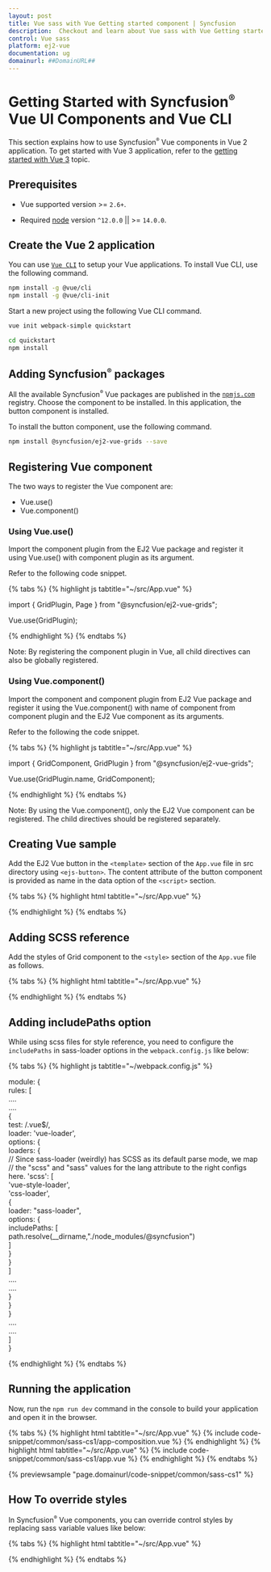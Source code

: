 ```yaml
---
layout: post
title: Vue sass with Vue Getting started component | Syncfusion
description:  Checkout and learn about Vue sass with Vue Getting started component of Syncfusion Essential JS 2 and more details.
control: Vue sass 
platform: ej2-vue
documentation: ug
domainurl: ##DomainURL##
---
```


# Getting Started with Syncfusion<sup style="font-size:70%">&reg;</sup> Vue UI Components and Vue CLI

This section explains how to use Syncfusion<sup style="font-size:70%">&reg;</sup> Vue components in Vue 2 application. To get started with Vue 3 application, refer to the [getting started with Vue 3](https://ej2.syncfusion.com/vue/documentation/getting-started/vue3-tutorial/) topic.

## Prerequisites

* Vue supported version >= `2.6+`.

* Required [node](https://nodejs.org/en/) version `^12.0.0` || >= `14.0.0`.

## Create the Vue 2 application

You can use [`Vue CLI`](https://github.com/vuejs/vue-cli) to setup your Vue applications.
To install Vue CLI, use the following command.

```bash
npm install -g @vue/cli
npm install -g @vue/cli-init
```

Start a new project using the following Vue CLI command.

```bash
vue init webpack-simple quickstart

cd quickstart
npm install

```

## Adding Syncfusion<sup style="font-size:70%">&reg;</sup> packages

All the available Syncfusion<sup style="font-size:70%">&reg;</sup> Vue packages are published in the [`npmjs.com`](https://www.npmjs.com/~syncfusionorg) registry.
Choose the component to be installed. In this application, the button component is installed.

To install the button component, use the following command.

```bash
npm install @syncfusion/ej2-vue-grids --save
```

## Registering Vue component

The two ways to register the Vue component are:
* Vue.use()
* Vue.component()

### Using Vue.use()

Import the component plugin from the EJ2 Vue package and register it using Vue.use() with component plugin as its argument.

Refer to the following code snippet.

{% tabs %}
{% highlight js tabtitle="~/src/App.vue" %}

import { GridPlugin, Page } from "@syncfusion/ej2-vue-grids";

Vue.use(GridPlugin);

{% endhighlight %}
{% endtabs %}

Note: By registering the component plugin in Vue, all child directives can also be globally registered.

### Using Vue.component()

Import the component and component plugin from EJ2 Vue package and register it using the Vue.component() with name of component from component plugin and the EJ2 Vue component as its arguments.

Refer to the following the code snippet.

{% tabs %}
{% highlight js tabtitle="~/src/App.vue" %}

import { GridComponent, GridPlugin } from "@syncfusion/ej2-vue-grids";

Vue.use(GridPlugin.name, GridComponent);

{% endhighlight %}
{% endtabs %}

Note: By using the Vue.component(), only the EJ2 Vue component can be registered. The child directives should be registered separately.

## Creating Vue sample

Add the EJ2 Vue button in the `<template>` section of the `App.vue` file in src directory using `<ejs-button>`. The content attribute of the button component is provided as name in the data option of the `<script>` section.

{% tabs %}
{% highlight html tabtitle="~/src/App.vue" %}

<template>
  <div id="app">
    <ejs-grid :dataSource="data" :allowPaging="true" :pageSettings="pageSettings">
      <e-columns>
        <e-column field="OrderID" headerText="Order ID" textAlign="Right" width="90"></e-column>
        <e-column field="CustomerID" headerText="Customer ID" width="120"></e-column>
        <e-column field="Freight" headerText="Freight" textAlign="Right" format="C2" width="90"></e-column>
      </e-columns>
    </ejs-grid>
  </div>
</template>
<script>
import Vue from "vue";
import { GridPlugin, Page, GridComponent } from "@syncfusion/ej2-vue-grids";
Vue.use(GridPlugin);

export default {
  data() {
    return {
      data: [
        { OrderID: 10248, CustomerID: "VINET", Freight: 32.38 },
        { OrderID: 10249, CustomerID: "TOMSP", Freight: 11.61 },
        { OrderID: 10250, CustomerID: "HANAR", Freight: 65.83 },
        { OrderID: 10251, CustomerID: "VICTE", Freight: 41.34 },
        { OrderID: 10252, CustomerID: "SUPRD", Freight: 51.3 },
        { OrderID: 10253, CustomerID: "HANAR", Freight: 58.17 },
        { OrderID: 10254, CustomerID: "CHOPS", Freight: 22.98 }
      ],
      pageSettings: { pageSize: 5 }
    };
  },
  provide: {
    grid: [Page]
  }
};
</script>

{% endhighlight %}
{% endtabs %}

## Adding SCSS reference

Add the styles of Grid component to the `<style>` section of the `App.vue` file as follows.

{% tabs %}
{% highlight html tabtitle="~/src/App.vue" %}

<style lang="scss">
// syncfusion styles
@import "../node_modules/@syncfusion/ej2-base/styles/material.scss";
@import "../node_modules/@syncfusion/ej2-vue-grids/styles/material.scss";
</style>

{% endhighlight %}
{% endtabs %}

## Adding includePaths option

While using scss files for style reference, you need to configure the `includePaths` in sass-loader options in the `webpack.config.js` like below:

{% tabs %}
{% highlight js tabtitle="~/webpack.config.js" %}

module: {  
        rules: [  
            ....  
            ....  
            {  
                test: /\.vue$/,  
                loader: 'vue-loader',  
                options: {  
                    loaders: {  
                        // Since sass-loader (weirdly) has SCSS as its default parse mode, we map  
                        // the "scss" and "sass" values for the lang attribute to the right configs here.
                        'scss': [  
                            'vue-style-loader',  
                            'css-loader',  
                            {  
                                loader: "sass-loader",  
                                options: {  
                                    includePaths: [  
                                        path.resolve(__dirname,"./node_modules/@syncfusion")  
                                    ]  
                                }  
                            }  
                        ]  
                        ....  
                        ....  
                    }  
                }  
            }  
            ....  
            ....  
        ]  
}  

{% endhighlight %}
{% endtabs %}

## Running the application

Now, run the `npm run dev` command in the console to build your application and open it in the browser.

{% tabs %}
{% highlight html tabtitle="~/src/App.vue" %}
{% include code-snippet/common/sass-cs1/app-composition.vue %}
{% endhighlight %}
{% highlight html tabtitle="~/src/App.vue" %}
{% include code-snippet/common/sass-cs1/app.vue %}
{% endhighlight %}
{% endtabs %}
        
{% previewsample "page.domainurl/code-snippet/common/sass-cs1" %}

## How To override styles

In Syncfusion<sup style="font-size:70%">&reg;</sup> Vue components, you can override control styles by replacing sass variable values like below:

{% tabs %}
{% highlight html tabtitle="~/src/App.vue" %}

<style lang="scss">

// SASS Variable override
$accent: black;
$primary: blue;

// syncfusion styles
@import "../node_modules/@syncfusion/ej2-base/styles/material.scss";
@import "../node_modules/@syncfusion/ej2-vue-grids/styles/material.scss";

</style>

{% endhighlight %}
{% endtabs %}